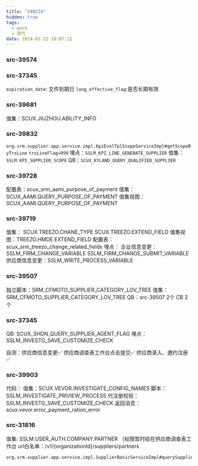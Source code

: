```yaml
---
title: "240224"
hidden: true
tags:
  - work
  - 迭代
date: 2024-01-22 10:07:12
---
```

### src-39574



### src-37345

`expiration_date`: 文件到期日
`long_effective_flag`:是否长期有效


### src-39681

值集：SCUX.JIUZHOU.ABILITY_INFO


### src-39832

`org.srm.supplier.app.service.impl.KpiEvalTplScopeServiceImpl#getScopeByTrxLine`
`trxLineFlag=999`
埋点：`SSLM_KPI_LINE_GENERATE_SUPPLIER`
值集：`SSLM.KPI_SUPPLIER_SCOPE`
QB：`SCUX_KYLAND_QUERY_QUALIFIED_SUPPLIER`


### src-39728

配置表：scux_srm_aami_purpose_of_payment
值集：SCUX_AAMI.QUERY_PURPOSE_OF_PAYMENT
值集视图：SCUX_AAMI.QUERY_PURPOSE_OF_PAYMENT


### src-39719

值集：  SCUX.TREEZO.CHANE_TYPE
			SCUX.TREEZO.EXTEND_FIELD
值集视图：TREEZO.HMDE.EXTEND_FIELD
配置表：scux_srm_treezo_change_related_fields
埋点：
	企业信息变更：SSLM_FIRM_CHANGE_VARIABLE
						SSLM_FIRM_CHANGE_SUBMIT_VARIABLE
	供应商信息变更：SSLM_WRITE_PROCESS_VARIABLE


### src-39507

独立脚本：SRM_CFMOTO_SUPPLIER_CATEGORY_LOV_TREE
值集：SRM_CFMOTO_SUPPLIER_CATEGORY_LOV_TREE
QB：src-39507   2个
CB 2个

### src-37345

QB:  SCUX_SHDN_QUERY_SUPPLIER_AGENT_FLAG
埋点：SSLM_INVESTG_SAVE_CUSTOMIZE_CHECK

自测：供应商信息变更✅
供应商调查表工作台点击提交✅
供应商录入、邀约注册✅

### src-39903
代码：
值集：SCUX.VEVOR.INVESTIGATE_CONFIG_NAMES
脚本：SSLM_INVESTIGATE_PRIVIEW_PROCESS
   代注册校验：SSLM_INVESTG_SAVE_CUSTOMIZE_CHECK
返回消息：scux.vevor.error_payment_ration_error



### src-31816

值集:  SSLM.USER_AUTH.COMPANY.PARTNER   （权限暂时挂在供应商调查表工作台
url白名单：/v1/{organizationId}/suppliers/partners

```
org.srm.supplier.app.service.impl.SupplierBasicServiceImpl#querySupplierInfo```